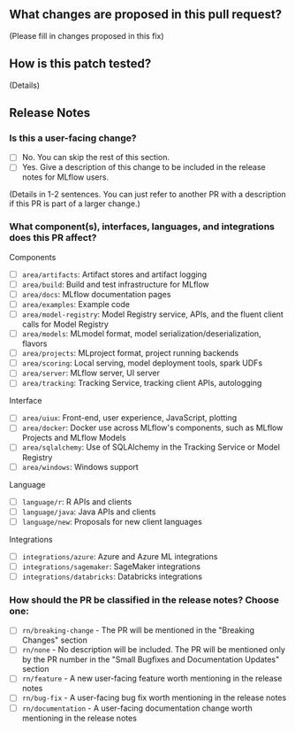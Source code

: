 ## What changes are proposed in this pull request?

(Please fill in changes proposed in this fix)

## How is this patch tested?

(Details)

## Release Notes

### Is this a user-facing change?

- [ ] No. You can skip the rest of this section.
- [ ] Yes. Give a description of this change to be included in the release notes for MLflow users.

(Details in 1-2 sentences. You can just refer to another PR with a description if this PR is part of a larger change.)

### What component(s), interfaces, languages, and integrations does this PR affect?
Components 
- [ ] `area/artifacts`: Artifact stores and artifact logging
- [ ] `area/build`: Build and test infrastructure for MLflow
- [ ] `area/docs`: MLflow documentation pages
- [ ] `area/examples`: Example code
- [ ] `area/model-registry`: Model Registry service, APIs, and the fluent client calls for
Model Registry
- [ ] `area/models`: MLmodel format, model serialization/deserialization, flavors
- [ ] `area/projects`: MLproject format, project running backends
- [ ] `area/scoring`: Local serving, model deployment tools, spark UDFs
- [ ] `area/server`: MLflow server, UI server
- [ ] `area/tracking`: Tracking Service, tracking client APIs, autologging

Interface 
- [ ] `area/uiux`: Front-end, user experience, JavaScript, plotting
- [ ] `area/docker`: Docker use across MLflow's components, such as MLflow Projects and MLflow Models
- [ ] `area/sqlalchemy`: Use of SQLAlchemy in the Tracking Service or Model Registry
- [ ] `area/windows`: Windows support

Language 
- [ ] `language/r`: R APIs and clients
- [ ] `language/java`: Java APIs and clients
- [ ] `language/new`: Proposals for new client languages

Integrations
- [ ] `integrations/azure`: Azure and Azure ML integrations
- [ ] `integrations/sagemaker`: SageMaker integrations
- [ ] `integrations/databricks`: Databricks integrations

### How should the PR be classified in the release notes? Choose one:

- [ ] `rn/breaking-change` - The PR will be mentioned in the "Breaking Changes" section
- [ ] `rn/none` - No description will be included. The PR will be mentioned only by the PR number in the "Small Bugfixes and Documentation Updates" section
- [ ] `rn/feature` - A new user-facing feature worth mentioning in the release notes
- [ ] `rn/bug-fix` - A user-facing bug fix worth mentioning in the release notes
- [ ] `rn/documentation` - A user-facing documentation change worth mentioning in the release notes
